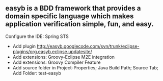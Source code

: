 easyb is a BDD framework that provides a domain specific language which makes application verification simple, fun, and easy.
-----------------------------------------------------------------------------------------------------------------------------

Configure the IDE: Spring STS
* Add plugin http://easyb.googlecode.com/svn/trunk/eclipse-plugins/org.easyb.eclipse.updatesite/
* Add extensions: Groovy-Eclipse M2E integration
* Add extensions: Groovy Compiler Feature
* Add source folder in Project-Properties; Java Build Path; Source Tab; Add Folder: test-easyb 